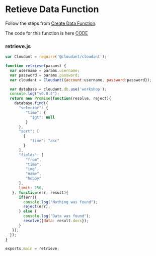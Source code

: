 # Retieve Data Function

Follow the steps from [Create Data Function](./Create-Data.md). 

The code for this function is here [CODE](./functions/retrieve-data)

### retrieve.js
```javascript
var Cloudant = require('@cloudant/cloudant');

function retrieve(params) {
  var username = params.username;
  var password = params.password;
  var cloudant = Cloudant({account:username, password:password});

  var database = cloudant.db.use('workshop');
  console.log("v0.0.2");
  return new Promise(function(resolve, reject){
    database.find({
      "selector": {
         "time": {
           "$gt": null
         }
      },
      "sort": [
        {
           "time": "asc"
        }
      ],
      "fields": [
         "from",
         "time",
         "img",
         "name",
         "hobby"
      ],
      limit: 250,
   }, function(err, result){
      if(err){
        console.log("Nothing was found");
        reject(err);
      } else {
        console.log("Data was found");
        resolve({data: result.docs});
      }
   });
  });
}

exports.main = retrieve;
```

